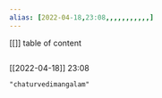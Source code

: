 ```yaml
---
alias: [2022-04-18,23:08,,,,,,,,,,,]
---
```

[[]]
table of content
```toc
```

[[2022-04-18]] 23:08

```query
"chaturvedimangalam"
```